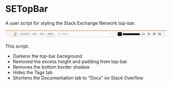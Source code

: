 # SETopBar
A user script for styling the Stack Exchange Network top-bar.

![SO Top-Bar Screenshot][1]

This script:
* Darkens the top-bar background
* Removed the excess height and padding from top-bar
* Removes the bottom border shadow
* Hides the Tags tab
* Shortens the Documentation tab to "Docs" on Stack Overflow

[1]:https://github.com/tziporaziegler/SETopBar/blob/master/so-top-bar-screenshot.png
